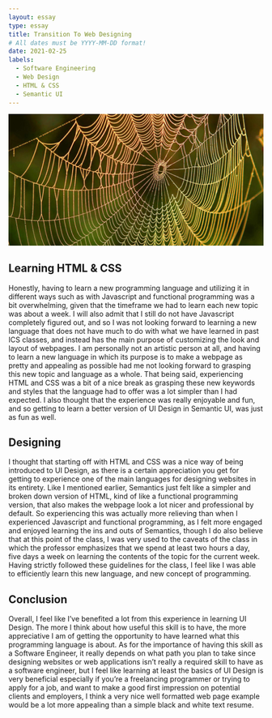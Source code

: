 ```yaml
---
layout: essay
type: essay
title: Transition To Web Designing
# All dates must be YYYY-MM-DD format!
date: 2021-02-25
labels:
  - Software Engineering
  - Web Design
  - HTML & CSS
  - Semantic UI
---
```

<div>
<img class="ui massive centered image" src="../images/spiderweb.jpg">
</div>

## Learning HTML & CSS
Honestly, having to learn a new programming language and utilizing it in different ways such as with Javascript and functional programming was a bit overwhelming, given that the timeframe we had to learn each new topic was about a week. I will also admit that I still do not have Javascript completely figured out, and so I was not looking forward to learning a new language that does not have much to do with what we have learned in past ICS classes, and instead has the main purpose of customizing the look and layout of webpages. I am personally not an artistic person at all, and having to learn a new language in which its purpose is to make a webpage as pretty and appealing as possible had me not looking forward to grasping this new topic and language as a whole. That being said, experiencing HTML and CSS was a bit of a nice break as grasping these new keywords and styles that the language had to offer was a lot simpler than I had expected. I also thought that the experience was really enjoyable and fun, and so getting to learn a better version of UI Design in Semantic UI, was just as fun as well.

## Designing
I thought that starting off with HTML and CSS was a nice way of being introduced to UI Design, as there is a certain appreciation you get for getting to experience one of the main languages for designing websites in its entirety. Like I mentioned earlier, Semantics just felt like a simpler and broken down version of HTML, kind of like a functional programming version, that also makes the webpage look a lot nicer and professional by default. So experiencing this was actually more relieving than when I experienced Javascript and functional programming, as I felt more engaged and enjoyed learning the ins and outs of Semantics, though I do also believe that at this point of the class, I was very used to the caveats of the class in which the professor emphasizes that we spend at least two hours a day, five days a week on learning the contents of the topic for the current week. Having strictly followed these guidelines for the class, I feel like I was able to efficiently learn this new language, and new concept of programming.

## Conclusion
Overall, I feel like I’ve benefited a lot from this experience in learning UI Design. The more I think about how useful this skill is to have, the more appreciative I am of getting the opportunity to have learned what this programming language is about. As for the importance of having this skill as a Software Engineer, it really depends on what path you plan to take since designing websites or web applications isn’t really a required skill to have as a software engineer, but I feel like learning at least the basics of UI Design is very beneficial especially if you’re a freelancing programmer or trying to apply for a job, and want to make a good first impression on potential clients and employers, I think a very nice well formatted web page example would be a lot more appealing than a simple black and white text resume.
